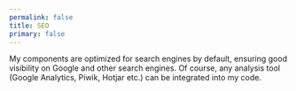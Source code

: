 ```yaml
---
permalink: false
title: SEO
primary: false
---
```


My components are optimized for search engines by default, ensuring good visibility on Google and other search engines. Of course, any analysis tool (Google Analytics, Piwik, Hotjar etc.) can be integrated into my code.
